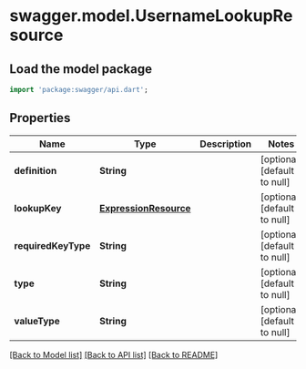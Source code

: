# swagger.model.UsernameLookupResource

## Load the model package
```dart
import 'package:swagger/api.dart';
```

## Properties
Name | Type | Description | Notes
------------ | ------------- | ------------- | -------------
**definition** | **String** |  | [optional] [default to null]
**lookupKey** | [**ExpressionResource**](ExpressionResource.md) |  | [optional] [default to null]
**requiredKeyType** | **String** |  | [optional] [default to null]
**type** | **String** |  | [optional] [default to null]
**valueType** | **String** |  | [optional] [default to null]

[[Back to Model list]](../README.md#documentation-for-models) [[Back to API list]](../README.md#documentation-for-api-endpoints) [[Back to README]](../README.md)


